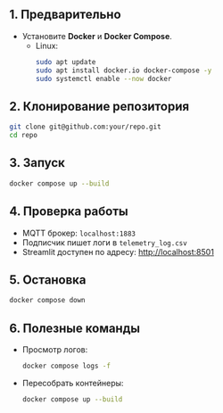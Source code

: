 ## 1. Предварительно
- Установите **Docker** и **Docker Compose**.  
  - Linux:  
    ```bash
    sudo apt update
    sudo apt install docker.io docker-compose -y
    sudo systemctl enable --now docker
    ```

## 2. Клонирование репозитория
```bash
git clone git@github.com:your/repo.git
cd repo
```

## 3. Запуск
```bash
docker compose up --build
```

## 4. Проверка работы
- MQTT брокер: `localhost:1883`
- Подписчик пишет логи в `telemetry_log.csv`
- Streamlit доступен по адресу: [http://localhost:8501](http://localhost:8501)

## 5. Остановка
```bash
docker compose down
```

## 6. Полезные команды
- Просмотр логов:
  ```bash
  docker compose logs -f
  ```
- Пересобрать контейнеры:
  ```bash
  docker compose up --build
  ```
